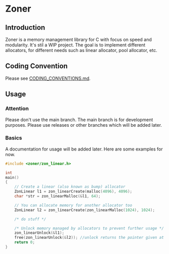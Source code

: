 # Zoner
## Introduction
Zoner is a memory management library for C with focus on speed and modularity.
 It's stil a WIP project. The goal is to implement different allocators, for 
different needs such as linear allocator, pool allocator, etc.<br />

## Coding Convention
Please see [CODING_CONVENTIONS.md](docs/CODING_CONVENTIONS.md).

## Usage
### Attention
Please don't use the main branch. The main branch is for development 
purposes. Please use releases or other branches which will be added later.

### Basics
A documentation for usage will be added later. Here are some examples 
for now.
```c
#include <zoner/zon_linear.h>

int
main()
{
    // Create a linear (also known as bump) allocator
    ZonLinear l1 = zon_linearCreate(malloc(4096), 4096);
    char *str = zon_linearMalloc(&l1, 64);

    // You can allocate memory for another allocator too
    ZonLinear l2 = zon_linearCreate(zon_linearMalloc(1024), 1024);

    /* do stuff */

    /* Unlock memory managed by allocators to prevent further usage */
    zon_linearUnlock(&l1);
    free(zon_linearUnlock(&l2)); //unlock returns the pointer given at creation
    return 0;
}
```
